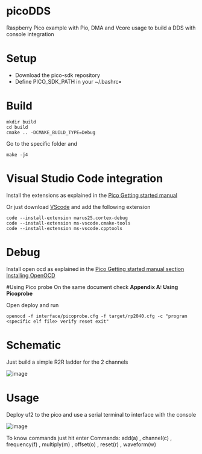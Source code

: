 # picoDDS
Raspberry Pico example with Pio, DMA and Vcore usage to build a DDS with console integration

# Setup
- Download the pico-sdk repository
- Define PICO_SDK_PATH in your ~/.bashrc• 

# Build
```
mkdir build
cd build
cmake .. -DCMAKE_BUILD_TYPE=Debug
```
Go to the specific folder and

`make -j4`

# Visual Studio Code integration
Install the extensions as explained in the  [Pico Getting started manual](https://datasheets.raspberrypi.org/pico/getting-started-with-pico.pdf)

Or just download [VScode](https://code.visualstudio.com/Download) and add the following extension

```
code --install-extension marus25.cortex-debug
code --install-extension ms-vscode.cmake-tools
code --install-extension ms-vscode.cpptools
```

# Debug
Install open ocd as explained in the [Pico Getting started manual section Installing OpenOCD](https://datasheets.raspberrypi.org/pico/getting-started-with-pico.pdf)

#Using Pico probe
On the same document check **Appendix A: Using Picoprobe**

Open deploy and run
```
openocd -f interface/picoprobe.cfg -f target/rp2040.cfg -c "program <specific elf file> verify reset exit"
```

# Schematic
Just build a simple R2R ladder for the 2 channels

![image](https://github.com/mlorenzati/picoDDS/assets/5400635/4a0bd436-a1dc-4b54-b9d4-6b9e52f45919)

# Usage
Deploy uf2 to the pico and use a serial terminal to interface with the console

![image](https://github.com/mlorenzati/picoDDS/assets/5400635/e2a7d6f4-1720-4213-b8df-2bf5e9cbf702)

To know commands just hit enter
Commands: add(a) <value>, channel(c) <value>, frequency(f) <value>, multiply(m) <value>, offset(o) <value>, reset(r) , waveform(w) <value>

